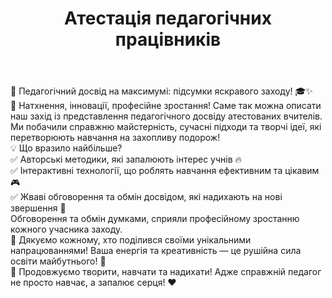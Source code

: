 ﻿---
title: Атестація педагогічних працівників
---

📢 Педагогічний досвід на максимумі: підсумки яскравого заходу! 🎓✨<br>
🌟 Натхнення, інновації, професійне зростання! Саме так можна описати наш захід із представлення педагогічного досвіду атестованих вчителів. Ми побачили справжню майстерність, сучасні підходи та творчі ідеї, які перетворюють навчання на захопливу подорож!<br>
💡 Що вразило найбільше?<br>
✅ Авторські методики, які запалюють інтерес учнів 🔥<br>
✅ Інтерактивні технології, що роблять навчання ефективним та цікавим 🎮<br>
✅ Жваві обговорення та обмін досвідом, які надихають на нові звершення 🤝<br>
Обговорення та обмін думками, сприяли професійному зростанню кожного учасника заходу.<br>
👏 Дякуємо кожному, хто поділився своїми унікальними напрацюваннями! Ваша енергія та креативність — це рушійна сила освіти майбутнього! 🚀<br>
📌 Продовжуємо творити, навчати та надихати! Адже справжній педагог не просто навчає, а запалює серця! ❤️

<slideshow />
